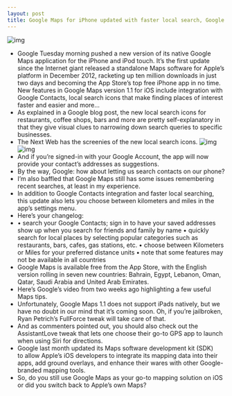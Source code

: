 ```yaml
---
layout: post
title: Google Maps for iPhone updated with faster local search, Google Contacts integration and more
---
```

![img](http://media.idownloadblog.com/wp-content/uploads/2013/03/Google-Maps-1.1-for-iOS-teaser-001.jpg)
* Google Tuesday morning pushed a new version of its native Google Maps application for the iPhone and iPod touch. It’s the first update since the Internet giant released a standalone Maps software for Apple’s platform in December 2012, racketing up ten million downloads in just two days and becoming the App Store’s top free iPhone app in no time. New features in Google Maps version 1.1 for iOS include integration with Google Contacts, local search icons that make finding places of interest faster and easier and more…
* As explained in a Google blog post, the new local search icons for restaurants, coffee shops, bars and more are pretty self-explanatory in that they give visual clues to narrowing down search queries to specific businesses.
* The Next Web has the screenies of the new local search icons.
![img](http://media.idownloadblog.com/wp-content/uploads/2013/03/Google-Maps-1.1-for-iOS-search-icons-The-Next-Web-002.jpg)
![img](http://media.idownloadblog.com/wp-content/uploads/2013/03/Google-Maps-1.1-for-iOS-search-icons-The-Next-Web-001.jpg)
* And if you’re signed-in with your Google Account, the app will now provide your contact’s addresses as suggestions.
* By the way, Google: how about letting us search contacts on our phone?
* I’m also baffled that Google Maps still has some issues remembering recent searches, at least in my experience.
* In addition to Google Contacts integration and faster local searching, this update also lets you choose between kilometers and miles in the app’s settings menu.
* Here’s your changelog:
* • search your Google Contacts; sign in to have your saved addresses show up when you search for friends and family by name • quickly search for local places by selecting popular categories such as restaurants, bars, cafes, gas stations, etc. • choose between Kilometers or Miles for your preferred distance units • note that some features may not be available in all countries
* Google Maps is available free from the App Store, with the English version rolling in seven new countries: Bahrain, Egypt, Lebanon, Oman, Qatar, Saudi Arabia and United Arab Emirates.
* Here’s Google’s video from two weeks ago highlighting a few useful Maps tips.
* Unfortunately, Google Maps 1.1 does not support iPads natively, but we have no doubt in our mind that it’s coming soon. Oh, if you’re jailbroken, Ryan Petrich’s FullForce tweak will take care of that.
* And as commenters pointed out, you should also check out the AssistantLove tweak that lets one choose their go-to GPS app to launch when using Siri for directions.
* Google last month updated its Maps software development kit (SDK) to allow Apple’s iOS developers to integrate its mapping data into their apps, add ground overlays, and enhance their wares with other Google-branded mapping tools.
* So, do you still use Google Maps as your go-to mapping solution on iOS or did you switch back to Apple’s own Maps?

